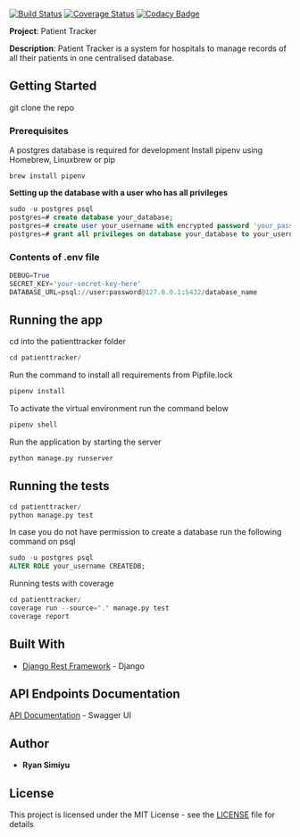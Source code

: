 [![Build Status](https://travis-ci.org/Raywire/patientTracker.svg?branch=develop)](https://travis-ci.org/Raywire/patientTracker)
[![Coverage Status](https://coveralls.io/repos/github/Raywire/patientTracker/badge.svg?branch=develop)](https://coveralls.io/github/Raywire/patientTracker?branch=develop)
[![Codacy Badge](https://api.codacy.com/project/badge/Grade/57a5176fa85f42a7be59cf53dc0d1a4c)](https://www.codacy.com/app/Raywire/patientTracker?utm_source=github.com&amp;utm_medium=referral&amp;utm_content=Raywire/patientTracker&amp;utm_campaign=Badge_Grade)

**Project**: Patient Tracker

**Description**: Patient Tracker is a system for hospitals to manage records of all their patients in one centralised database.

## Getting Started

git clone the repo

### Prerequisites

A postgres database is required for development
Install pipenv using Homebrew, Linuxbrew or pip
```shell
brew install pipenv
```

**Setting up the database with a user who has all privileges**
```sql
sudo -u postgres psql
postgres=# create database your_database;
postgres=# create user your_username with encrypted password 'your_password';
postgres=# grant all privileges on database your_database to your_username;
```
### Contents of .env file

```python
DEBUG=True
SECRET_KEY='your-secret-key-here'
DATABASE_URL=psql://user:password@127.0.0.1:5432/database_name
```
## Running the app
cd into the patienttracker folder
```python
cd patienttracker/
```

Run the command to install all requirements from Pipfile.lock
```python
pipenv install
```

To activate the virtual environment run the command below
```python
pipenv shell
```

Run the application by starting the server
```python
python manage.py runserver
```

## Running the tests

```python
cd patienttracker/
python manage.py test
```
In case you do not have permission to create a database run the following command on psql
```sql
sudo -u postgres psql
ALTER ROLE your_username CREATEDB;
```

Running tests with coverage
```python
cd patienttracker/
coverage run --source="." manage.py test
coverage report
```

## Built With

*   [Django Rest Framework](https://www.django-rest-framework.org/) - Django

## API Endpoints Documentation
[API Documentation](https://serene-brook-70330.herokuapp.com/) - Swagger UI

## Author

*   **Ryan Simiyu** 

## License

This project is licensed under the MIT License - see the [LICENSE](LICENSE) file for details